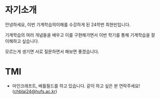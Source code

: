 # 자기소개
안녕하세요, 이번 기계학습의이해를 수강하게 된 24학번 최현빈입니다.

기계학습의 여러 개념들을 배우고 이를 구현해가면서 이번 학기를 통해 기계학습을 잘 이해하고 싶습니다.

모르는게 생기면 서로 질문하면서 해보면 좋겠습니다.

# TMI
- 마인크래프트, 배틀필드를 하고 있습니다. 같이 하고 싶은 분 연락주세요! (chblai24@hufs.ac.kr)
